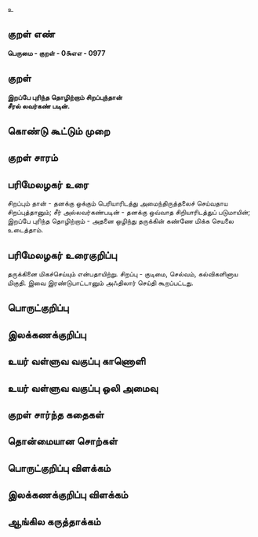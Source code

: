 உ

## குறள் எண் 

**பெருமை - குறள் - 0௯எஎ - 0977**

## குறள் 

**இறப்பே புரிந்த தொழிற்றாம் சிறப்புந்தான்  
சீரல் லவர்கண் படின்.** 

## கொண்டு கூட்டும் முறை


## குறள் சாரம் 


## பரிமேலழகர் உரை

சிறப்பும் தான் - தனக்கு ஒக்கும் பெரியாரிடத்து அமைந்திருத்தலைச் செய்வதாய சிறப்புத்தானும்; சீர் அல்லவர்கண்படின் - தனக்கு ஒவ்வாத சிறியாரிடத்துப் படுமாயின்; இறப்பே புரிந்த தொழிற்றாம் - அதனை ஒழிந்து தருக்கின் கண்ணே மிக்க செயலை உடைத்தாம்.

## பரிமேலழகர் உரைகுறிப்பு   

தருக்கினை மிகச்செய்யும் என்பதாயிற்று. சிறப்பு - குடிமை, செல்வம், கல்விகளினாய மிகுதி. இவை இரண்டுபாட்டானும் அஃதிலார் செய்தி கூறப்பட்டது.

## பொருட்குறிப்பு 


## இலக்கணக்குறிப்பு  


## உயர் வள்ளுவ வகுப்பு காணொளி


## உயர் வள்ளுவ வகுப்பு ஒலி அமைவு 

 
## குறள் சார்ந்த கதைகள் 


## தொன்மையான சொற்கள்


## பொருட்குறிப்பு விளக்கம்


## இலக்கணக்குறிப்பு விளக்கம்


## ஆங்கில கருத்தாக்கம் 


